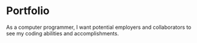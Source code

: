 # Portfolio

As a computer programmer, I want potential employers and collaborators to see my coding abilities and accomplishments. 
